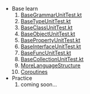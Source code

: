 - Base learn
    1. [BaseGrammarUnitTest.kt](app/src/test/java/com/pananfly/learning/kt/ktlearngrammer/BaseGrammerUnitTest.kt)
    2. [BaseTypeUnitTest.kt](app/src/test/java/com/pananfly/learning/kt/ktlearngrammer/BaseTypeUnitTest.kt)
    3. [BaseClassUnitTest.kt](app/src/test/java/com/pananfly/learning/kt/ktlearngrammer/BaseClassUnitTest.kt)
    4. [BaseObjectUnitTest.kt](app/src/test/java/com/pananfly/learning/kt/ktlearngrammer/BaseObjectUnitTest.kt)
    5. [BasePropertyUnitTest.kt](app/src/test/java/com/pananfly/learning/kt/ktlearngrammer/BasePropertyUnitTest.kt)
    6. [BaseInterfaceUnitTest.kt](app/src/test/java/com/pananfly/learning/kt/ktlearngrammer/BaseInterfaceUnitTest.kt)
    7. [BaseFuncUnitTest.kt](app/src/test/java/com/pananfly/learning/kt/ktlearngrammer/BaseFuncUnitTest.kt)
    8. [BaseCollectionUnitTest.kt](app/src/test/java/com/pananfly/learning/kt/ktlearngrammer/BaseCollectionUnitTest.kt)
    9. [MoreLanguageStructure](app/src/test/java/com/pananfly/learning/kt/ktlearngrammer/BaseMoreUnitTest.kt)
    10. [Coroutines](app/src/test/java/com/pananfly/learning/kt/ktlearngrammer/BaseCoroutinesUnitTest.kt)
- Practice
    1. coming soon...
